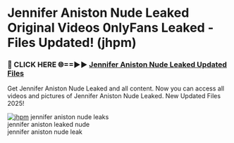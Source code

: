 # Jennifer Aniston Nude Leaked Original Videos 0nlyFans Leaked - Files Updated! (jhpm)

<h3>🔴 CLICK HERE 🌐==►► <a href="https://tinyurl.com/4mcuefdz" rel="nofollow">Jennifer Aniston Nude Leaked Updated Files</a></h3>

Get Jennifer Aniston Nude Leaked and all content. Now you can access all videos and pictures of Jennifer Aniston Nude Leaked. New Updated Files 2025!

[![jhpm](https://i.imgur.com/StAQSOY.gif)](https://tinyurl.com/4mcuefdz)
jennifer aniston nude leaks<br>
jennifer aniston leaked nude<br>
jennifer aniston nude leak